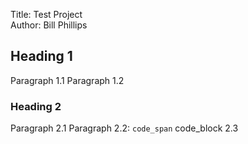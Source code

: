 Title: Test Project  
Author: Bill Phillips


## Heading 1
Paragraph 1.1
Paragraph 1.2

### Heading 2
Paragraph 2.1
Paragraph 2.2: `code_span`
	code_block 2.3
